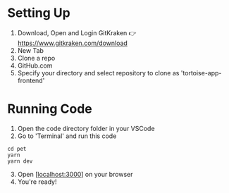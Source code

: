 # Setting Up
1. Download, Open and Login GitKraken 👉https://www.gitkraken.com/download
2. New Tab
3. Clone a repo
4. GitHub.com
5. Specify your directory and select repository to clone as 'tortoise-app-frontend'

# Running Code
1. Open the code directory folder in your VSCode
2. Go to 'Terminal' and run this code
```
cd pet
yarn
yarn dev
```
3. Open [[localhost:3000](http://localhost:3000/)] on your browser
4. You're ready!
